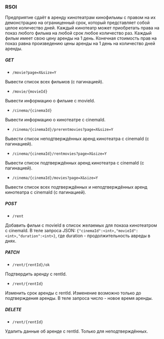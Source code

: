 ### RSOI
Предприятие сдаёт в аренду кинотеатрам кинофильмы с правом на их демонстрацию на ограниценный срок, который представляет
собой целое количество дней. Каждый кинотеатр может приобретать права на показ любого фильма на любой срок любое количество
раз. Каждый фильм имеет свою цену аренды на 1 день. Конечная стоимость прав на показ равна произведению цены аренды на 1
день на количество дней аренды.

##### GET

- `/movie?page=X&size=Y`

Вывести список всех фильмов (с пагинацией).
- `/movie/{movieId}`

Вывести информацию о фильме с movieId.
- `/cinema/{cinemaId}`

Вывести информацию о кинотеатре с cinemaId.
- `/cinema/{cinemaId}/prerentmovies?page=X&size=Y`

Вывести список неподтверждённых аренд кинотеатра с cinemaId (с пагинацией).
- `/cinema/{cinemaId}/rentmovies?page=X&size=Y`

Вывести список подтверждённых аренд кинотеатра с cinemaId (с пагинацией).
- `/cinema/{cinemaId}/movies?page=X&size=Y`

Вывести список всех подтверждённых и неподтверждённых аренд кинотеатра с cinemaId (с пагинацией).

##### POST
- `/rent`

Добавить фильм с movieId в список желаемых для показа кинотеатром с cinemaId. В теле запроса JSON: 
`{"cinemaId":<int>,"movieId":<int>,"duration":<int>}`, где duration - продолжительность авреды в днях.

##### PATCH
- `/rent/{rentId}/ok`

Подтвердить аренду с rentId.

- `/rent/{rentId}`

Изменить срок аренды с rentId. Изменение возможно только до подтверждения аренды. В теле запроса число - новое время
аренды.

##### DELETE
- `/rent/{rentId}`

Удалить данные об аренде с rentId. Только для неподтверждённых.
